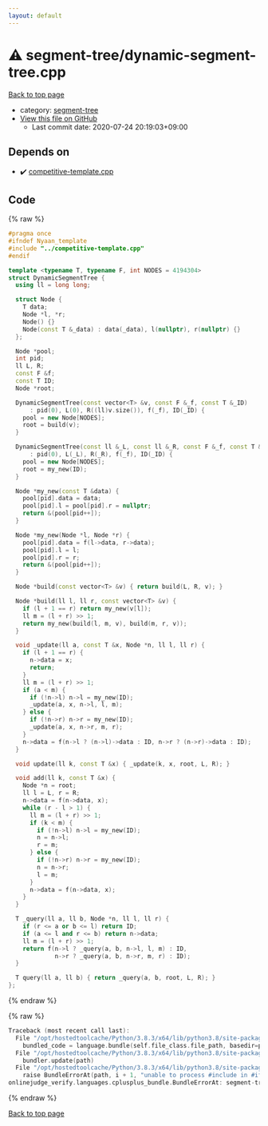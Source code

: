 ```yaml
---
layout: default
---
```


<!-- mathjax config similar to math.stackexchange -->
<script type="text/javascript" async
  src="https://cdnjs.cloudflare.com/ajax/libs/mathjax/2.7.5/MathJax.js?config=TeX-MML-AM_CHTML">
</script>
<script type="text/x-mathjax-config">
  MathJax.Hub.Config({
    TeX: { equationNumbers: { autoNumber: "AMS" }},
    tex2jax: {
      inlineMath: [ ['$','$'] ],
      processEscapes: true
    },
    "HTML-CSS": { matchFontHeight: false },
    displayAlign: "left",
    displayIndent: "2em"
  });
</script>

<script type="text/javascript" src="https://cdnjs.cloudflare.com/ajax/libs/jquery/3.4.1/jquery.min.js"></script>
<script src="https://cdn.jsdelivr.net/npm/jquery-balloon-js@1.1.2/jquery.balloon.min.js" integrity="sha256-ZEYs9VrgAeNuPvs15E39OsyOJaIkXEEt10fzxJ20+2I=" crossorigin="anonymous"></script>
<script type="text/javascript" src="../../assets/js/copy-button.js"></script>
<link rel="stylesheet" href="../../assets/css/copy-button.css" />


# :warning: segment-tree/dynamic-segment-tree.cpp

<a href="../../index.html">Back to top page</a>

* category: <a href="../../index.html#cf992883f659a62542b674f4570b728a">segment-tree</a>
* <a href="{{ site.github.repository_url }}/blob/master/segment-tree/dynamic-segment-tree.cpp">View this file on GitHub</a>
    - Last commit date: 2020-07-24 20:19:03+09:00




## Depends on

* :heavy_check_mark: <a href="../competitive-template.cpp.html">competitive-template.cpp</a>


## Code

<a id="unbundled"></a>
{% raw %}
```cpp
#pragma once
#ifndef Nyaan_template
#include "../competitive-template.cpp"
#endif

template <typename T, typename F, int NODES = 4194304>
struct DynamicSegmentTree {
  using ll = long long;

  struct Node {
    T data;
    Node *l, *r;
    Node() {}
    Node(const T &_data) : data(_data), l(nullptr), r(nullptr) {}
  };

  Node *pool;
  int pid;
  ll L, R;
  const F &f;
  const T ID;
  Node *root;

  DynamicSegmentTree(const vector<T> &v, const F &_f, const T &_ID)
      : pid(0), L(0), R((ll)v.size()), f(_f), ID(_ID) {
    pool = new Node[NODES];
    root = build(v);
  }

  DynamicSegmentTree(const ll &_L, const ll &_R, const F &_f, const T &_ID)
      : pid(0), L(_L), R(_R), f(_f), ID(_ID) {
    pool = new Node[NODES];
    root = my_new(ID);
  }

  Node *my_new(const T &data) {
    pool[pid].data = data;
    pool[pid].l = pool[pid].r = nullptr;
    return &(pool[pid++]);
  }

  Node *my_new(Node *l, Node *r) {
    pool[pid].data = f(l->data, r->data);
    pool[pid].l = l;
    pool[pid].r = r;
    return &(pool[pid++]);
  }

  Node *build(const vector<T> &v) { return build(L, R, v); }

  Node *build(ll l, ll r, const vector<T> &v) {
    if (l + 1 == r) return my_new(v[l]);
    ll m = (l + r) >> 1;
    return my_new(build(l, m, v), build(m, r, v));
  }

  void _update(ll a, const T &x, Node *n, ll l, ll r) {
    if (l + 1 == r) {
      n->data = x;
      return;
    }
    ll m = (l + r) >> 1;
    if (a < m) {
      if (!n->l) n->l = my_new(ID);
      _update(a, x, n->l, l, m);
    } else {
      if (!n->r) n->r = my_new(ID);
      _update(a, x, n->r, m, r);
    }
    n->data = f(n->l ? (n->l)->data : ID, n->r ? (n->r)->data : ID);
  }

  void update(ll k, const T &x) { _update(k, x, root, L, R); }

  void add(ll k, const T &x) {
    Node *n = root;
    ll l = L, r = R;
    n->data = f(n->data, x);
    while (r - l > 1) {
      ll m = (l + r) >> 1;
      if (k < m) {
        if (!n->l) n->l = my_new(ID);
        n = n->l;
        r = m;
      } else {
        if (!n->r) n->r = my_new(ID);
        n = n->r;
        l = m;
      }
      n->data = f(n->data, x);
    }
  }

  T _query(ll a, ll b, Node *n, ll l, ll r) {
    if (r <= a or b <= l) return ID;
    if (a <= l and r <= b) return n->data;
    ll m = (l + r) >> 1;
    return f(n->l ? _query(a, b, n->l, l, m) : ID,
             n->r ? _query(a, b, n->r, m, r) : ID);
  }

  T query(ll a, ll b) { return _query(a, b, root, L, R); }
};
```
{% endraw %}

<a id="bundled"></a>
{% raw %}
```cpp
Traceback (most recent call last):
  File "/opt/hostedtoolcache/Python/3.8.3/x64/lib/python3.8/site-packages/onlinejudge_verify/docs.py", line 349, in write_contents
    bundled_code = language.bundle(self.file_class.file_path, basedir=pathlib.Path.cwd())
  File "/opt/hostedtoolcache/Python/3.8.3/x64/lib/python3.8/site-packages/onlinejudge_verify/languages/cplusplus.py", line 185, in bundle
    bundler.update(path)
  File "/opt/hostedtoolcache/Python/3.8.3/x64/lib/python3.8/site-packages/onlinejudge_verify/languages/cplusplus_bundle.py", line 306, in update
    raise BundleErrorAt(path, i + 1, "unable to process #include in #if / #ifdef / #ifndef other than include guards")
onlinejudge_verify.languages.cplusplus_bundle.BundleErrorAt: segment-tree/dynamic-segment-tree.cpp: line 3: unable to process #include in #if / #ifdef / #ifndef other than include guards

```
{% endraw %}

<a href="../../index.html">Back to top page</a>

